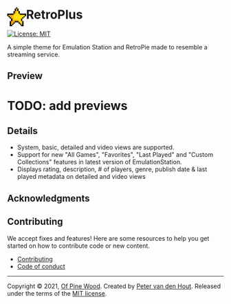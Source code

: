 # RetroPlus <img src="retro-plus-logo-256x256.gif" alt="RetroPlus" height="44" align="left" />

[![License: MIT](https://img.shields.io/github/license/ofpinewood/es-theme-retro-plus.svg)](https://github.com/ofpinewood/es-theme-retro-plus/blob/master/LICENSE)

A simple theme for Emulation Station and RetroPie made to resemble a streaming service.

## Preview
# TODO: add previews

## Details
- System, basic, detailed and video views are supported.
- Support for new "All Games", "Favorites", "Last Played" and "Custom Collections" features in latest version of EmulationStation.
- Displays rating, description, # of players, genre, publish date & last played metadata on detailed and video views

## Acknowledgments


## Contributing
We accept fixes and features! Here are some resources to help you get started on how to contribute code or new content.

* [Contributing](https://github.com/ofpinewood/es-theme-retro-plus/blob/master/CONTRIBUTING.md)
* [Code of conduct](https://github.com/ofpinewood/es-theme-retro-plus/blob/master/CODE_OF_CONDUCT.md)

---
Copyright &copy; 2021, [Of Pine Wood](http://ofpinewood.com).
Created by [Peter van den Hout](http://ofpinewood.com).
Released under the terms of the [MIT license](https://github.com/ofpinewood/es-theme-retro-plus/blob/master/LICENSE).
